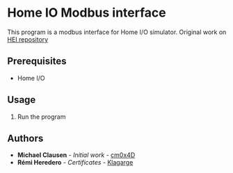 # Home IO Modbus interface
This program is a modbus interface for Home I/O simulator.
Original work on [HEI repository](https://github.com/hei-synd-ot-security/Modbus2HomeIO)

## Prerequisites
- Home I/O

## Usage
1. Run the program

## Authors
- **Michael Clausen** - _Initial work_ - [cm0x4D](https://github.com/cm0x4D)
- **Rémi Heredero** - _Certificates_ - [Klagarge](https://github.com/Klagarge)